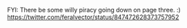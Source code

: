 FYI: There be some willy piracy going down on page three. :) https://twitter.com/feralvector/status/847472628373757952